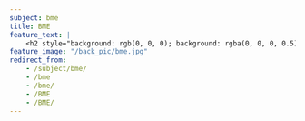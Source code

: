 ```yaml
---
subject: bme
title: BME
feature_text: |
    <h2 style="background: rgb(0, 0, 0); background: rgba(0, 0, 0, 0.5); color: #f1f1f1; padding: 10px;">BME</h2>
feature_image: "/back_pic/bme.jpg"
redirect_from:
    - /subject/bme/
    - /bme
    - /bme/
    - /BME
    - /BME/
---
```

